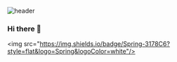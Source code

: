 ![header](https://capsule-render.vercel.app/api?type=soft&color=hexcode&text=zeromok&fontColor=B5B4B4)


### Hi there 👋

<img src="https://img.shields.io/badge/Spring-3178C6?style=flat&logo=Spring&logoColor=white"/>






<!--
**b-mokk/b-mokk** is a ✨ _special_ ✨ repository because its `README.md` (this file) appears on your GitHub profile.

Here are some ideas to get you started:

- 🔭 I’m currently working on ...
- 🌱 I’m currently learning ...
- 👯 I’m looking to collaborate on ...
- 🤔 I’m looking for help with ...
- 💬 Ask me about ...
- 📫 How to reach me: ...
- 😄 Pronouns: ...
- ⚡ Fun fact: ...
-->
